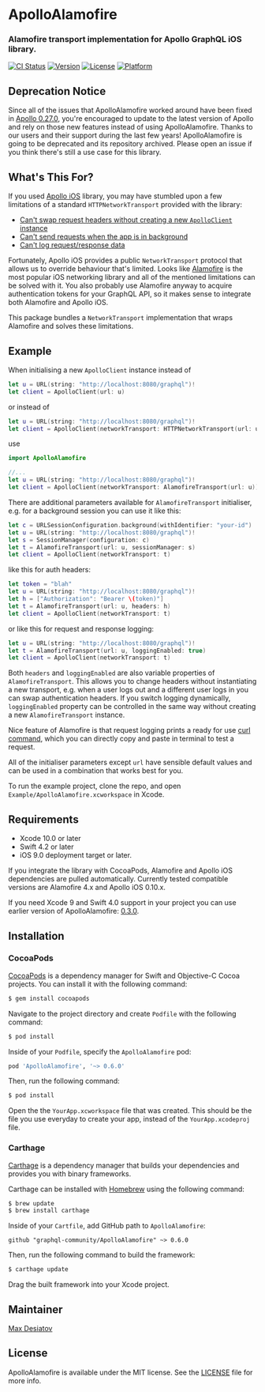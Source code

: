 # ApolloAlamofire

### Alamofire transport implementation for Apollo GraphQL iOS library.

[![CI Status](https://img.shields.io/travis/graphql-community/ApolloAlamofire/master.svg?style=flat)](https://travis-ci.org/graphql-community/ApolloAlamofire/)
[![Version](https://img.shields.io/cocoapods/v/ApolloAlamofire.svg?style=flat)](https://cocoapods.org/pods/ApolloAlamofire)
[![License](https://img.shields.io/cocoapods/l/ApolloAlamofire.svg?style=flat)](https://cocoapods.org/pods/ApolloAlamofire)
[![Platform](https://img.shields.io/cocoapods/p/ApolloAlamofire.svg?style=flat)](https://cocoapods.org/pods/ApolloAlamofire)

## Deprecation Notice

Since all of the issues that ApolloAlamofire worked around have been fixed in [Apollo 0.27.0](https://github.com/apollographql/apollo-ios/releases/tag/0.27.0), you're encouraged to update to the latest version of Apollo and rely on those new features instead of using ApolloAlamofire. Thanks to our users and their support during the last few years! ApolloAlamofire is going to be deprecated and its repository archived. Please open an issue if you think there's still a use case for this library.

## What's This For?

If you used [Apollo iOS](https://github.com/apollographql/apollo-ios) library,
you may have stumbled upon a few limitations of a standard `HTTPNetworkTransport`
provided with the library:

- [Can't swap request headers without creating a new `ApolloClient` instance](https://github.com/apollographql/apollo-ios/issues/37)
- [Can't send requests when the app is in background](https://stackoverflow.com/questions/50089546/how-to-correctly-use-apollo-graphql-on-ios-with-background-session-configuration)
- [Can't log request/response data](https://github.com/apollographql/apollo-ios/pull/257)

Fortunately, Apollo iOS provides a public `NetworkTransport` protocol that allows
us to override behaviour that's limited. Looks like [Alamofire](https://github.com/Alamofire/Alamofire)
is the most popular iOS networking library and all of the mentioned limitations can be solved
with it. You also probably use Alamofire anyway to acquire authentication tokens for your
GraphQL API, so it makes sense to integrate both Alamofire and Apollo iOS.

This package bundles a `NetworkTransport` implementation that wraps Alamofire
and solves these limitations.

## Example

When initialising a new `ApolloClient` instance instead of

```swift
let u = URL(string: "http://localhost:8080/graphql")!
let client = ApolloClient(url: u)
```

or instead of

```swift
let u = URL(string: "http://localhost:8080/graphql")!
let client = ApolloClient(networkTransport: HTTPNetworkTransport(url: u))
```

use

```swift
import ApolloAlamofire

//...
let u = URL(string: "http://localhost:8080/graphql")!
let client = ApolloClient(networkTransport: AlamofireTransport(url: u))
```

There are additional parameters available for `AlamofireTransport` initialiser, e.g. for
a background session you can use it like this:

```swift
let c = URLSessionConfiguration.background(withIdentifier: "your-id")
let u = URL(string: "http://localhost:8080/graphql")!
let s = SessionManager(configuration: c)
let t = AlamofireTransport(url: u, sessionManager: s)
let client = ApolloClient(networkTransport: t)
```

like this for auth headers:

```swift
let token = "blah"
let u = URL(string: "http://localhost:8080/graphql")!
let h = ["Authorization": "Bearer \(token)"]
let t = AlamofireTransport(url: u, headers: h)
let client = ApolloClient(networkTransport: t)
```

or like this for request and response logging:

```swift
let u = URL(string: "http://localhost:8080/graphql")!
let t = AlamofireTransport(url: u, loggingEnabled: true)
let client = ApolloClient(networkTransport: t)
```

Both `headers` and `loggingEnabled` are also variable properties of `AlamofireTransport`.
This allows you to change headers without instantiating a new transport, e.g. when a user
logs out and a different user logs in you can swap authentication headers. If you switch
logging dynamically, `loggingEnabled` property can be controlled in the same way
without creating a new `AlamofireTransport` instance.

Nice feature of Alamofire is that request logging prints a ready for use
[curl command](https://github.com/Alamofire/Alamofire/blob/master/Documentation/Usage.md#curl-command-output), which you can directly copy and paste in terminal to test a request.

All of the initialiser parameters except `url` have sensible default values and can be used
in a combination that works best for you.

To run the example project, clone the repo, and open `Example/ApolloAlamofire.xcworkspace` in Xcode.

## Requirements

- Xcode 10.0 or later
- Swift 4.2 or later
- iOS 9.0 deployment target or later.

If you integrate the library with CocoaPods, Alamofire and Apollo iOS
dependencies are pulled automatically. Currently tested compatible versions are
Alamofire 4.x and Apollo iOS 0.10.x.

If you need Xcode 9 and Swift 4.0 support in your project you can use earlier
version of ApolloAlamofire: [0.3.0](https://github.com/graphql-community/ApolloAlamofire/tree/0.3.0).

## Installation

### CocoaPods

[CocoaPods](https://cocoapods.org) is a dependency manager for Swift and
Objective-C Cocoa projects. You can install it with the following command:

```bash
$ gem install cocoapods
```

Navigate to the project directory and create `Podfile` with the following
command:

```bash
$ pod install
```

Inside of your `Podfile`, specify the `ApolloAlamofire` pod:

```ruby
pod 'ApolloAlamofire', '~> 0.6.0'
```

Then, run the following command:

```bash
$ pod install
```

Open the the `YourApp.xcworkspace` file that was created. This should be the
file you use everyday to create your app, instead of the `YourApp.xcodeproj`
file.

### Carthage

[Carthage](https://github.com/Carthage/Carthage) is a dependency manager that
builds your dependencies and provides you with binary frameworks.

Carthage can be installed with [Homebrew](https://brew.sh/) using the following
command:

```bash
$ brew update
$ brew install carthage
```

Inside of your `Cartfile`, add GitHub path to `ApolloAlamofire`:

```ogdl
github "graphql-community/ApolloAlamofire" ~> 0.6.0
```

Then, run the following command to build the framework:

```bash
$ carthage update
```

Drag the built framework into your Xcode project.

## Maintainer

[Max Desiatov](https://desiatov.com)

## License

ApolloAlamofire is available under the MIT license. See the [LICENSE](https://github.com/Alamofire/Alamofire/blob/master/LICENSE) file for more info.
